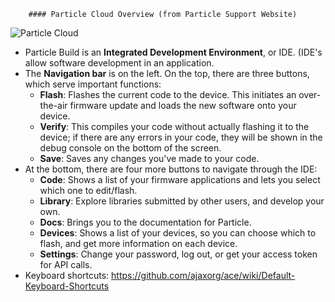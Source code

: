         #### Particle Cloud Overview (from Particle Support Website)
![Particle Cloud](https://github.com/compagnb/w18_intro_to_iot/blob/master/imgs/particlecloud.png "Particle Cloud")
* Particle Build is an **Integrated Development Environment**, or IDE. (IDE's allow software development in an application.
* The **Navigation bar** is on the left. On the top, there are three buttons, which serve important functions:
    * **Flash**: Flashes the current code to the device. This initiates an over-the-air firmware update and loads the new software onto your device.
    * **Verify**: This compiles your code without actually flashing it to the device; if there are any errors in your code, they will be shown in the debug console on the bottom of the screen.
    * **Save**: Saves any changes you've made to your code.
* At the bottom, there are four more buttons to navigate through the IDE:
    * **Code**: Shows a list of your firmware applications and lets you select which one to edit/flash.
    * **Library**: Explore libraries submitted by other users, and develop your own.
    * **Docs**: Brings you to the documentation for Particle.
    * **Devices**: Shows a list of your devices, so you can choose which to flash, and get more information on each device.
    * **Settings**: Change your password, log out, or get your access token for API calls.
* Keyboard shortcuts: https://github.com/ajaxorg/ace/wiki/Default-Keyboard-Shortcuts
